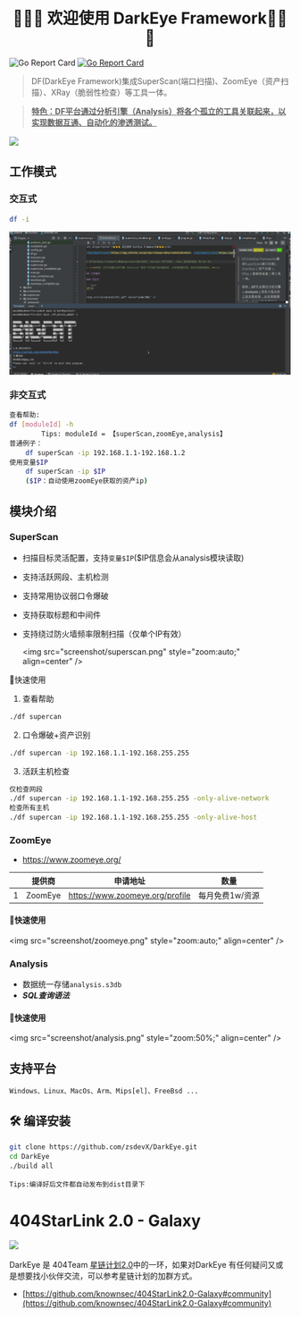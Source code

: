 <h1 align="center">👏👏👏 欢迎使用 DarkEye Framework👏👏👏</h1>

![Go Report Card](https://img.shields.io/github/release-date/zsdevX/DarkEye) [![Go Report Card](https://goreportcard.com/badge/github.com/zsdevX/DarkEye)](https://goreportcard.com/report/github.com/zsdevX/DarkEye)


> DF(DarkEye Framework)集成SuperScan(端口扫描)、ZoomEye（资产扫描）、XRay（脆弱性检查）等工具一体。

> <u>**特色：DF平台通过分析引擎（Analysis）将各个孤立的工具关联起来，以实现数据互通、自动化的渗透测试。**</u> 

<img src="screenshot/overview.svg" style="zoom:auto;" align=center />

## 工作模式

### 交互式

```bash
df -i
```

<img src="screenshot/dfi.gif" style="zoom:auto;" align=center />

### 非交互式

```bash
查看帮助:
df [moduleId] -h
		Tips: moduleId = 【superScan,zoomEye,analysis】
普通例子：
	df superScan -ip 192.168.1.1-192.168.1.2 
使用变量$IP	
	df superScan -ip $IP 
	($IP：自动使用zoomEye获取的资产ip)
```

## 模块介绍

### SuperScan
- 扫描目标灵活配置，支持`变量$IP`($IP信息会从analysis模块读取)

- 支持活跃网段、主机检测

- 支持常用协议弱口令爆破

- 支持获取标题和中间件

- 支持绕过防火墙频率限制扫描（仅单个IP有效）

  <img src="screenshot/superscan.png" style="zoom:auto;" align=center" />

🚀快速使用 

1. 查看帮助
```bash
./df supercan
```
2. 口令爆破+资产识别
```bash
./df supercan -ip 192.168.1.1-192.168.255.255
```
3. 活跃主机检查
```bash
仅检查网段
./df supercan -ip 192.168.1.1-192.168.255.255 -only-alive-network
检查所有主机
./df supercan -ip 192.168.1.1-192.168.255.255 -only-alive-host
```

### ZoomEye
- https://www.zoomeye.org/

|  | 提供商   | 申请地址 | 数量 |
| ----- | --------- | ----------- | ------- |
| 1 | ZoomEye |   https://www.zoomeye.org/profile          |    每月免费1w/资源     |

#### 🚀快速使用

<img src="screenshot/zoomeye.png" style="zoom:auto;" align=center" />

### Analysis

* 数据统一存储`analysis.s3db`
* ***SQL查询语法***
#### 🚀快速使用  
 <img src="screenshot/analysis.png" style="zoom:50%;" align=center" />

## 支持平台

```
Windows、Linux、MacOs、Arm、Mips[el]、FreeBsd ...
```


## 🛠 编译安装

```bash
git clone https://github.com/zsdevX/DarkEye.git
cd DarkEye
./build all

Tips:编译好后文件都自动发布到dist目录下
```

# 404StarLink 2.0 - Galaxy
![](https://github.com/knownsec/404StarLink-Project/raw/master/logo.png)

DarkEye 是 404Team [星链计划2.0](https://github.com/knownsec/404StarLink2.0-Galaxy)中的一环，如果对DarkEye 有任何疑问又或是想要找小伙伴交流，可以参考星链计划的加群方式。

- [https://github.com/knownsec/404StarLink2.0-Galaxy#community](https://github.com/knownsec/404StarLink2.0-Galaxy#community)


